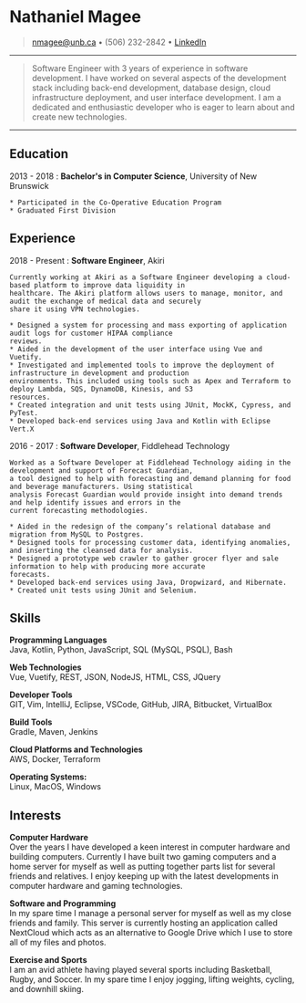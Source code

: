 
# Nathaniel Magee
> <nmagee@unb.ca> • (506) 232-2842 • [LinkedIn](https://www.linkedin.com/in/nathan-magee-188289140/)

---

> Software Engineer with 3 years of experience in software development. I have worked on several aspects of the 
> development stack including back-end development, database design, cloud infrastructure deployment, and user 
> interface development. I am a dedicated and enthusiastic developer who is eager to learn about and create new 
> technologies.

---

## Education
2013 - 2018
:   **Bachelor's in Computer Science**, University of New Brunswick

    * Participated in the Co-Operative Education Program
    * Graduated First Division

## Experience
2018 - Present
:   **Software Engineer**, Akiri

    Currently working at Akiri as a Software Engineer developing a cloud-based platform to improve data liquidity in 
    healthcare. The Akiri platform allows users to manage, monitor, and audit the exchange of medical data and securely 
    share it using VPN technologies.

    * Designed a system for processing and mass exporting of application audit logs for customer HIPAA compliance 
    reviews.
    * Aided in the development of the user interface using Vue and Vuetify.
    * Investigated and implemented tools to improve the deployment of infrastructure in development and production 
    environments. This included using tools such as Apex and Terraform to deploy Lambda, SQS, DynamoDB, Kinesis, and S3 
    resources.
    * Created integration and unit tests using JUnit, MockK, Cypress, and PyTest.
    * Developed back-end services using Java and Kotlin with Eclipse Vert.X

2016 - 2017
:   **Software Developer**, Fiddlehead Technology

    Worked as a Software Developer at Fiddlehead Technology aiding in the development and support of Forecast Guardian, 
    a tool designed to help with forecasting and demand planning for food and beverage manufacturers. Using statistical 
    analysis Forecast Guardian would provide insight into demand trends and help identify issues and errors in the 
    current forecasting methodologies.

    * Aided in the redesign of the company’s relational database and migration from MySQL to Postgres.
    * Designed tools for processing customer data, identifying anomalies, and inserting the cleansed data for analysis.
    * Designed a prototype web crawler to gather grocer flyer and sale information to help with producing more accurate
    forecasts.
    * Developed back-end services using Java, Dropwizard, and Hibernate.
    * Created unit tests using JUnit and Selenium.

## Skills

**Programming Languages**\
Java, Kotlin, Python, JavaScript, SQL (MySQL, PSQL), Bash

**Web Technologies**\
Vue, Vuetify, REST, JSON, NodeJS, HTML, CSS, JQuery

**Developer Tools**\
GIT, Vim, IntelliJ, Eclipse, VSCode, GitHub, JIRA, Bitbucket, VirtualBox

**Build Tools**\
Gradle, Maven, Jenkins

**Cloud Platforms and Technologies**\
AWS, Docker, Terraform

**Operating Systems:**\
Linux, MacOS, Windows

## Interests

**Computer Hardware**\
Over the years I have developed a keen interest in computer hardware and building computers. Currently I have built
two gaming computers and a home server for myself as well as putting together parts list for several friends and 
relatives. I enjoy keeping up with the latest developments in computer hardware and gaming technologies.

**Software and Programming**\
In my spare time I manage a personal server for myself as well as my close friends and family. This server is 
currently hosting an application called NextCloud which acts as an alternative to Google Drive which I use to store
all of my files and photos.

**Exercise and Sports**\
I am an avid athlete having played several sports including Basketball, Rugby, and Soccer. In my spare time I 
enjoy jogging, lifting weights, cycling, and downhill skiing.

